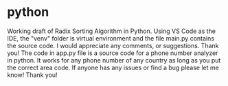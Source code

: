 # python
Working draft of Radix Sorting Algorithm in Python. Using VS Code as the IDE, the "venv" folder is virtual environment and the file main.py contains the source code. I would appreciate any comments, or suggestions. Thank you!
The code in app.py file is a source code for a phone number analyzer in python. It works for any phone number of any country as long as you put the correct area code.
If anyone has any issues or find a bug please let me know!
Thank you!
